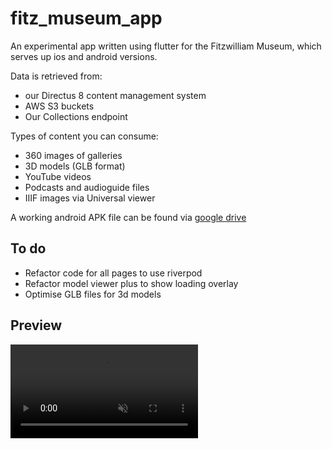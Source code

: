 # fitz_museum_app

An experimental app written using flutter for the Fitzwilliam Museum,
which serves up ios and android versions.

Data is retrieved from:
 * our Directus 8 content management system
 * AWS S3 buckets
 * Our Collections endpoint

Types of content you can consume:

* 360 images of galleries
* 3D models (GLB format)
* YouTube videos
* Podcasts and audioguide files
* IIIF images via Universal viewer

A working android APK file can be found via [google drive](https://drive.google.com/file/d/1QTsEpHXNQmPSqJ0DCDqdGtyJJQr7oRiz/view?usp=sharing)


## To do

* Refactor code for all pages to use riverpod
* Refactor model viewer plus to show loading overlay
* Optimise GLB files for 3d models

## Preview

<video autoplay loop muted markdown="1"><source src="https://fitz-cms-images.s3.eu-west-2.amazonaws.com/screen.mp4" type="video/mp4" markdown="1" ></video>
